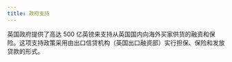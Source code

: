 ```yaml
---
title: 政府支持
---
```


英国政府提供了高达 500 亿英镑来支持从英国国内向海外买家供货的融资和保险。这项支持政策采用由出口信贷机构（英国出口融资部）实行担保、保险和发放贷款的形式。